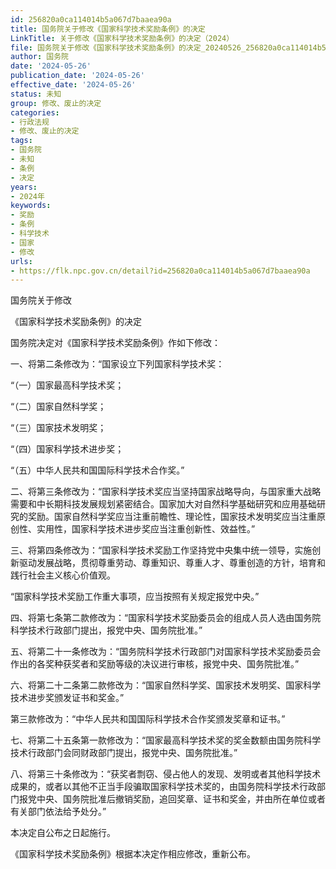 ```yaml
---
id: 256820a0ca114014b5a067d7baaea90a
title: 国务院关于修改《国家科学技术奖励条例》的决定
LinkTitle: 关于修改《国家科学技术奖励条例》的决定（2024）
file: 国务院关于修改《国家科学技术奖励条例》的决定_20240526_256820a0ca114014b5a067d7baaea90a.docx
author: 国务院
date: '2024-05-26'
publication_date: '2024-05-26'
effective_date: '2024-05-26'
status: 未知
group: 修改、废止的决定
categories:
- 行政法规
- 修改、废止的决定
tags:
- 国务院
- 未知
- 条例
- 决定
years:
- 2024年
keywords:
- 奖励
- 条例
- 科学技术
- 国家
- 修改
urls:
- https://flk.npc.gov.cn/detail?id=256820a0ca114014b5a067d7baaea90a
---
```


国务院关于修改

《国家科学技术奖励条例》的决定

国务院决定对《国家科学技术奖励条例》作如下修改：

一、将第二条修改为：“国家设立下列国家科学技术奖：

“（一）国家最高科学技术奖；

“（二）国家自然科学奖；

“（三）国家技术发明奖；

“（四）国家科学技术进步奖；

“（五）中华人民共和国国际科学技术合作奖。”

二、将第三条修改为：“国家科学技术奖应当坚持国家战略导向，与国家重大战略需要和中长期科技发展规划紧密结合。国家加大对自然科学基础研究和应用基础研究的奖励。国家自然科学奖应当注重前瞻性、理论性，国家技术发明奖应当注重原创性、实用性，国家科学技术进步奖应当注重创新性、效益性。”

三、将第四条修改为：“国家科学技术奖励工作坚持党中央集中统一领导，实施创新驱动发展战略，贯彻尊重劳动、尊重知识、尊重人才、尊重创造的方针，培育和践行社会主义核心价值观。

“国家科学技术奖励工作重大事项，应当按照有关规定报党中央。”

四、将第七条第二款修改为：“国家科学技术奖励委员会的组成人员人选由国务院科学技术行政部门提出，报党中央、国务院批准。”

五、将第二十一条修改为：“国务院科学技术行政部门对国家科学技术奖励委员会作出的各奖种获奖者和奖励等级的决议进行审核，报党中央、国务院批准。”

六、将第二十二条第二款修改为：“国家自然科学奖、国家技术发明奖、国家科学技术进步奖颁发证书和奖金。”

第三款修改为：“中华人民共和国国际科学技术合作奖颁发奖章和证书。”

七、将第二十五条第一款修改为：“国家最高科学技术奖的奖金数额由国务院科学技术行政部门会同财政部门提出，报党中央、国务院批准。”

八、将第三十条修改为：“获奖者剽窃、侵占他人的发现、发明或者其他科学技术成果的，或者以其他不正当手段骗取国家科学技术奖的，由国务院科学技术行政部门报党中央、国务院批准后撤销奖励，追回奖章、证书和奖金，并由所在单位或者有关部门依法给予处分。”

本决定自公布之日起施行。

《国家科学技术奖励条例》根据本决定作相应修改，重新公布。
